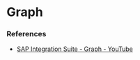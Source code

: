 # Graph



### References

* [SAP Integration Suite - Graph - YouTube](https://www.youtube.com/playlist?list=PLZrcgS4bXgXrA9vLxAZUxNuZHhEO9FHff)